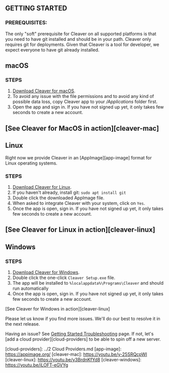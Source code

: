 ## GETTING STARTED

### PREREQUISITES:
The only "soft" prerequisite for Cleaver on all supported platforms is that you need to have git installed and should be in your path. Cleaver only requires git for deployments. Given that Cleaver is a tool for developer, we expect everyone to have git already installed.


## macOS

### STEPS

1. [Download Cleaver for macOS][1].
2. To avoid any issue with the file permissions and to avoid any kind of possible data loss, copy Cleaver app to your */Applications* folder first.
3. Open the app and sign in. If you have not signed up yet, it only takes few seconds to create a new account.

[See Cleaver for MacOS in action][cleaver-mac]
---

## Linux

Right now we provide Cleaver in an [AppImage][app-image] format for Linux operating systems.

### STEPS
1. [Download Cleaver for Linux][1].
2. If you haven't already, install git: `sudo apt install git`
3. Double click the downloaded AppImage file.
4. When asked to integrate Cleaver with your system, click on `Yes`.
5. Once the app is open, sign in. If you have not signed up yet, it only takes few seconds to create a new account.

[See Cleaver for Linux in action][cleaver-linux]
---

## Windows

### STEPS
1. [Download Cleaver for Windows][1].
2. Double click the one-click `Cleaver Setup.exe` file.
3. The app will be installed to `%localappdata%\Programs\Cleaver` and should run automatically
5. Once the app is open, sign in. If you have not signed up yet, it only takes few seconds to create a new account.

[See Cleaver for Windows in action][cleaver-linux]


Please let us know if you find more issues. We'll do our best to resolve it in the next release.

Having an issue? See [Getting Started Troubleshooting][troubleshooting] page. If not, let's [add a cloud provider][cloud-providers] to be able to spin off a new server.

[1]: https://getcleaver.com/?ref=docs
[signup]: https://www.producthunt.com/my/upcoming/cleaver/edit
[troubleshooting]: ../Troubleshooting.md
[cloud-providers]: ../2 Cloud Providers.md
[app-image]: https://appimage.org/
[cleaver-mac]: https://youtu.be/y-25SRQcpWI
[cleaver-linux]: https://youtu.be/y3BrdnKfYd8
[cleaver-windows]: https://youtu.be/iLOFT-eGVYg
